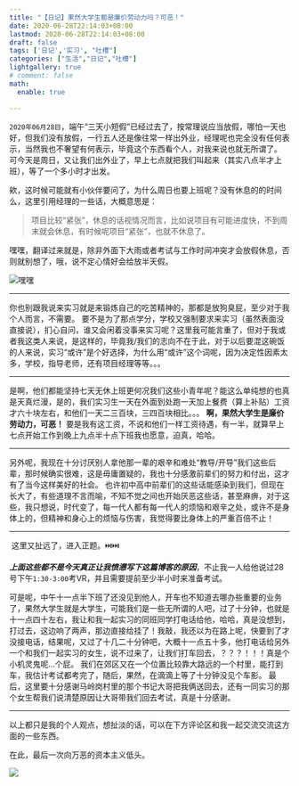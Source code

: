 ```yaml
---
title: "【日记】果然大学生都是廉价劳动力吗？可恶！"
date: 2020-06-28T22:14:03+08:00
lastmod: 2020-06-28T22:14:03+08:00
draft: false
tags: ['日记','实习', "吐槽"]
categories: ["生活","日记","吐槽"]
lightgallery: true
# comment: false
math:
  enable: true

---
```


​    `2020年06月28日`，端午“三天小短假”已经过去了，按常理说应当放假，哪怕一天也好，但我们没有放假，一行五人还是像往常一样出外业，经理呢也完全没有任何表示，当然我也不奢望有何表示，毕竟这个东西看个人，对我来说也就无所谓了。 可今天是周日，又让我们出外业了，早上七点就把我们叫起来（其实八点半才上班），等了一个多小时才出发。

欸，这时候可能就有小伙伴要问了，为什么周日也要上班呢？没有休息的的时间么，这里引用经理的一些话，大概意思是：

> 项目比较“紧张”，休息的话视情况而言，比如说项目有可能进度快，不到周末就会休息，有时候呢项目“紧张”，也就不休息了。

​     嘿嘿，翻译过来就是，除非外面下大雨或者考试与工作时间冲突才会放假休息，否则就别想了，哦，说不定心情好会给放半天假。  

![](https://s1.ax1x.com/2020/06/28/NR65Pf.jpg "嘿嘿")

---

​    你也别跟我说来实习就是来锻炼自己的吃苦精神的，那都是放狗臭屁，至少对于我个人而言，不需要。 要不是为了那点学分，学校又强制要求来实习（虽然表面没直接说），扪心自问，谁又会闲着没事来实习呢？这里我可能言重了，但对于我或者我这类人来说，是这样的，毕竟我/我们的志向不在于此，对于以后要混这碗饭的人来说，实习“或许”是个好选择，为什么用“或许”这个词呢，因为决定性因素太多，学校，指导老师，还有项目经理等等。。。  

---

​    是啊，他们都能坚持七天无休上班更何况我们这些小青年呢？能这么单纯想的也真是天真烂漫，是的，我们实习生一天在外面到处跑一天加上餐费（算上补贴）工资才六十块左右，和他们一天二三百块，三四百块相比。。。  **啊，果然大学生是廉价劳动力，可恶！** 要是我有这工资，不说和他们一样工资待遇，有一半，就算早上七点开始工作到晚上九点半十点下班我也愿意，迫真，哈哈。  

---

​    另外呢，我现在十分讨厌别人拿他那一辈的艰辛和难处“教导/开导”我们这些后辈，那时候确实很难，这是毋庸置疑的，我也十分感激前辈们的努力和付出，这才有了当今这样美好的社会。 也许初中高中前辈们的这些话能感染到我们，但现在长大了，有些道理不言而喻，不知不觉之间也开始厌恶这些话，甚至麻痹，对于这些，我只想说，时代变了，每一代人都有每一代人的烦恼和艰辛之处，或许不是身体上的，但精神和身心上的烦恼与伤害，我觉得要比身体上的严重百倍不止！

---

​    这里又扯远了，进入正题。:next_track_button::next_track_button:

***上面这些都不是今天真正让我愤懑写下这篇博客的原因***，不止我一人给他说过28号下午`1:30-3:00`考VR，并且需要提前至少半小时来准备考试。

​    可是呢，中午十一点半下班了还没见到他人，开车也不知道去哪办些重要的业务了，果然大学生就是大学生，可能我们是一些无所谓的人吧，过了十分钟，也就是十一点四十左右，我让和我一起实习的同班同学打电话给他，哈哈，真是没想到，打过去，这边响了两声，那边直接给挂了！我敲，我还以为在路上呢，快要到了才没接电话，结果呢，又过了十几二十分钟吧，大概十一点五十多，他打电话给另外一个和我们一起实习的女生，说不过来了，让我们打车回去，？？？！！！真是个小机灵鬼呢...个屁。 我们在郊区又在一个位置比较靠大路远的一个村里，能打到车，我估计考试都考完了，随后，果然，在滴滴上等了十分钟没见个车影。 最后，这里要十分感谢马岭岗村里的那个书记大哥把我俩送回去，还有一同实习的那个女生帮我们说清楚原因让大哥带我们回去考试，真是十分感谢。

---

以上都只是我的个人观点，想扯淡的话，可以在下方评论区和我一起交流交流这方面的一些东西。 

在此，最后一次向万恶的资本主义低头。

![](https://s1.ax1x.com/2020/06/28/NR6IG8.jpg)